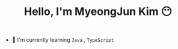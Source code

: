 <h1 font-color="#6e34eb" align="center"> Hello, I'm MyeongJun Kim 😶 </h1>

<br />

- 🌵 I'm currently learning ```Java``` , ```TypeScript``` <br>
